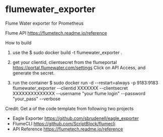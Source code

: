 # flumewater_exporter
Flume Water exporter for Prometheus

Flume API https://flumetech.readme.io/reference


How to build 

1. use the 
    $ sudo docker build -t flumewater_exporter . 

2. get your clientid, clientsecret from the flumeportal
    https://portal.flumewater.com/settings
    Click on API Access, and generate the secret.
    
4. run the container 
    $ sudo docker run -d --restart=always -p 9183:9183 flumewater_exporter --clientid XXXXXXX --clientsecret XXXXXXXXXXXXXX --username "your flume login" --password "your_pass" --verbose 
       



Credit:
    Get a of the code template from following two projects

 * Eagle Exporter https://github.com/sbrudenell/eagle_exporter
 * FlumeCLI https://github.com/ScriptBlock/flumecli
 * API Reference https://flumetech.readme.io/reference
